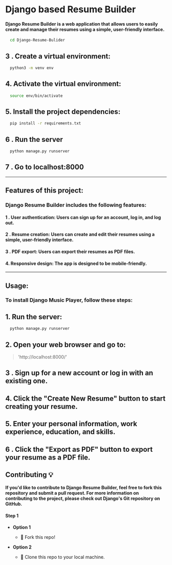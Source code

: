 # Django based  Resume Builder


#### Django Resume Builder is a web application that allows users to easily create and manage their resumes using a simple, user-friendly interface.


```bash
  cd Django-Resume-Bulider
```
## 3 . Create a virtual environment:
```bash
  python3 -m venv env
```
## 4. Activate the virtual environment:
```bash
  source env/bin/activate
```
## 5. Install the project dependencies:
```bash
  pip install -r requirements.txt
```
## 6 . Run the server
```bash
  python manage.py runserver
```
## 7 . Go to localhost:8000
---

## Features of this project:

### Django Resume Builder includes the following features:

#### 1 . User authentication: Users can sign up for an account, log in, and log out.
#### 2 . Resume creation: Users can create and edit their resumes using a simple, user-friendly interface.
#### 3 . PDF export: Users can export their resumes as PDF files.
#### 4. Responsive design: The app is designed to be mobile-friendly.
---

## Usage:
### To install Django Music Player, follow these steps:
## 1. Run the server:

```bash
  python manage.py runserver
```

## 2. Open your web browser and go to:
>'http://localhost:8000/'
## 3 . Sign up for a new account or log in with an existing one.

## 4. Click the "Create New Resume" button to start creating your resume.

## 5. Enter your personal information, work experience, education, and skills.

## 6 . Click the "Export as PDF" button to export your resume as a PDF file.



## Contributing 💡

#### If you'd like to contribute to Django Resume Builder, feel free to fork this repository and submit a pull request. For more information on contributing to the project, please check out Django's Git repository on GitHub.


#### Step 1

- **Option 1**
    - 🍴 Fork this repo!

- **Option 2**
    - 👯 Clone this repo to your local machine.


